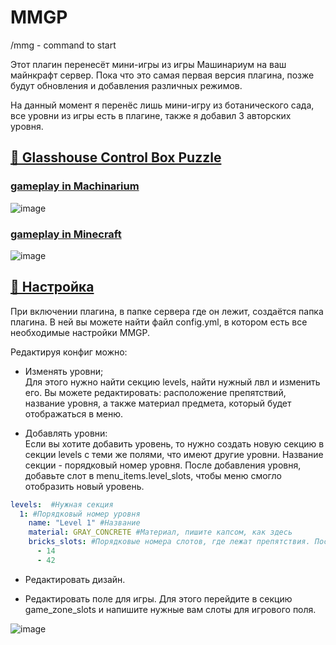 # MMGP
/mmg - command to start

Этот плагин перенесёт мини-игры из игры Машинариум на ваш майнкрафт сервер.
Пока что это самая первая версия плагина, позже будут обновления и добавления различных режимов.

На данный момент я перенёс лишь мини-игру из ботанического сада, все уровни из игры есть в плагине, также я добавил 3 авторских уровня.

## [📕 Glasshouse Control Box Puzzle](https://machinarium.fandom.com/wiki/Glasshouse_Control_Box_Puzzle)
### [gameplay in Machinarium](https://youtu.be/MPcC6KyuT4U)
![image](https://user-images.githubusercontent.com/90723848/234963611-31c3a9b1-de6b-4971-9b50-4cbe60635fb2.png)
### [gameplay in Minecraft](https://youtu.be/82qq16oVpa8)
![image](https://user-images.githubusercontent.com/90723848/234976123-855aa132-1806-4198-971a-7715e22a4316.png)

## [🔧 Настройка](https://github.com/Deger0n/MMGP/blob/main/MMGPlugin/src/main/resources/config.yml)
При включении плагина, в папке сервера где он лежит, создаётся папка плагина. В ней вы можете найти файл config.yml, в котором есть все необходимые настройки MMGP.

Редактируя конфиг можно:
* Изменять уровни;<br>
Для этого нужно найти секцию levels, найти нужный лвл и изменить его. Вы можете редактировать: расположение препятствий, название уровня, а также материал предмета, который будет отображаться в меню.

* Добавлять уровни:<br>
Если вы хотите добавить уровень, то нужно создать новую секцию в секции levels с теми же полями, что имеют другие уровни. Название секции - порядковый номер уровня. После добавления уровня, добавьте слот в menu_items.level_slots, чтобы меню смогло отобразить новый уровень.

```yml
levels:  #Нужная секция
  1: #Порядковый номер уровня
    name: "Level 1" #Название
    material: GRAY_CONCRETE #Материал, пишите капсом, как здесь
    bricks_slots: #Порядковые номера слотов, где лежат препятствия. После "-" пишите через пробел
      - 14
      - 42
```

* Редактировать дизайн.

* Редактировать поле для игры. Для этого перейдите в секцию game_zone_slots и напишите нужные вам слоты для игрового поля.

![image](https://user-images.githubusercontent.com/90723848/235263249-972a4e03-bad6-47a0-a9b2-9f7144cdf6ff.png)

